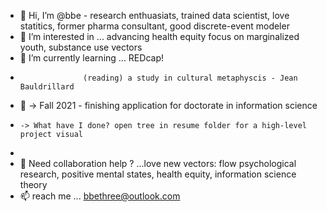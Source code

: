 - 👋 Hi, I’m @bbe  - research enthuasiats, trained data scientist, love statitics, former pharma consultant, good discrete-event modeler
- 👀 I’m interested in ... advancing health equity focus on marginalized youth, substance use  vectors  
- 🌱 I’m currently learning ... REDcap! 
-                   (reading) a study in cultural metaphyscis - Jean Bauldrillard
- 🌱 -> Fall 2021 - finishing application for doctorate in information science  
-     -> What have I done? open tree in resume folder for a high-level project visual  
-     
- 💞️ Need collaboration help ? ...love new vectors: flow psychological research, positive mental states, health equity, information science theory  
- 📫 reach me ... bbethree@outlook.com 

<!---
bbe2/bbe2 is a ✨ special ✨ repository because its `README.md` (this file) appears on your GitHub profile.
You can click the Preview link to take a look at your changes.
--->
